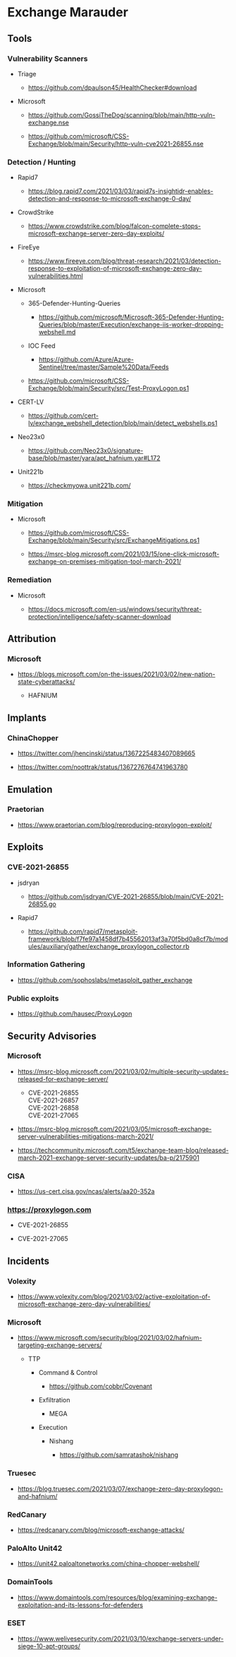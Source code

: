 # Exchange Marauder


## Tools

### Vulnerability Scanners

- Triage

	- https://github.com/dpaulson45/HealthChecker#download

- Microsoft

	- https://github.com/GossiTheDog/scanning/blob/main/http-vuln-exchange.nse

	- https://github.com/microsoft/CSS-Exchange/blob/main/Security/http-vuln-cve2021-26855.nse

### Detection / Hunting

- Rapid7

	- https://blog.rapid7.com/2021/03/03/rapid7s-insightidr-enables-detection-and-response-to-microsoft-exchange-0-day/

- CrowdStrike

	- https://www.crowdstrike.com/blog/falcon-complete-stops-microsoft-exchange-server-zero-day-exploits/

- FireEye

	- https://www.fireeye.com/blog/threat-research/2021/03/detection-response-to-exploitation-of-microsoft-exchange-zero-day-vulnerabilities.html

- Microsoft

	- 365-Defender-Hunting-Queries

		- https://github.com/microsoft/Microsoft-365-Defender-Hunting-Queries/blob/master/Execution/exchange-iis-worker-dropping-webshell.md

	- IOC Feed

		- https://github.com/Azure/Azure-Sentinel/tree/master/Sample%20Data/Feeds

	- https://github.com/microsoft/CSS-Exchange/blob/main/Security/src/Test-ProxyLogon.ps1

- CERT-LV

	- https://github.com/cert-lv/exchange_webshell_detection/blob/main/detect_webshells.ps1

- Neo23x0

	- https://github.com/Neo23x0/signature-base/blob/master/yara/apt_hafnium.yar#L172

- Unit221b

	- https://checkmyowa.unit221b.com/

### Mitigation

- Microsoft

	- https://github.com/microsoft/CSS-Exchange/blob/main/Security/src/ExchangeMitigations.ps1

	- https://msrc-blog.microsoft.com/2021/03/15/one-click-microsoft-exchange-on-premises-mitigation-tool-march-2021/

### Remediation

- Microsoft

	- https://docs.microsoft.com/en-us/windows/security/threat-protection/intelligence/safety-scanner-download

## Attribution

### Microsoft

- https://blogs.microsoft.com/on-the-issues/2021/03/02/new-nation-state-cyberattacks/

	- HAFNIUM

## Implants

### ChinaChopper

- https://twitter.com/jhencinski/status/1367225483407089665

- https://twitter.com/noottrak/status/1367276764741963780

## Emulation

### Praetorian

- https://www.praetorian.com/blog/reproducing-proxylogon-exploit/

## Exploits

### CVE-2021-26855

- jsdryan

	- https://github.com/jsdryan/CVE-2021-26855/blob/main/CVE-2021-26855.go

- Rapid7

	- https://github.com/rapid7/metasploit-framework/blob/f7fe97a1458df7b45562013af3a70f5bd0a8cf7b/modules/auxiliary/gather/exchange_proxylogon_collector.rb

### Information Gathering

- https://github.com/sophoslabs/metasploit_gather_exchange

### Public exploits

- https://github.com/hausec/ProxyLogon

## Security Advisories

### Microsoft

- https://msrc-blog.microsoft.com/2021/03/02/multiple-security-updates-released-for-exchange-server/

	- CVE-2021-26855  
	  CVE-2021-26857  
	  CVE-2021-26858  
	  CVE-2021-27065

- https://msrc-blog.microsoft.com/2021/03/05/microsoft-exchange-server-vulnerabilities-mitigations-march-2021/

- https://techcommunity.microsoft.com/t5/exchange-team-blog/released-march-2021-exchange-server-security-updates/ba-p/2175901

### CISA

- https://us-cert.cisa.gov/ncas/alerts/aa20-352a

### https://proxylogon.com

- CVE-2021-26855 

- CVE-2021-27065

## Incidents

### Volexity

- https://www.volexity.com/blog/2021/03/02/active-exploitation-of-microsoft-exchange-zero-day-vulnerabilities/

### Microsoft

- https://www.microsoft.com/security/blog/2021/03/02/hafnium-targeting-exchange-servers/

	- TTP

		- Command & Control

			- https://github.com/cobbr/Covenant

		- Exfiltration

			- MEGA

		- Execution

			- Nishang

				- https://github.com/samratashok/nishang

### Truesec

- https://blog.truesec.com/2021/03/07/exchange-zero-day-proxylogon-and-hafnium/

### RedCanary

- https://redcanary.com/blog/microsoft-exchange-attacks/

### PaloAlto Unit42

- https://unit42.paloaltonetworks.com/china-chopper-webshell/

### DomainTools

- https://www.domaintools.com/resources/blog/examining-exchange-exploitation-and-its-lessons-for-defenders

### ESET

- https://www.welivesecurity.com/2021/03/10/exchange-servers-under-siege-10-apt-groups/

